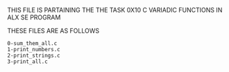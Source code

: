 THIS FILE IS PARTAINING THE THE TASK 0X10 C VARIADIC FUNCTIONS IN ALX SE PROGRAM

THESE FILES ARE AS FOLLOWS 

	0-sum_them_all.c
	1-print_numbers.c
	2-print_strings.c
	3-print_all.c
